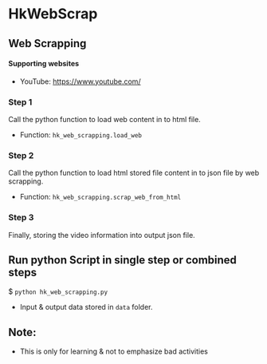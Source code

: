 # HkWebScrap

## Web Scrapping

#### Supporting websites
* YouTube: https://www.youtube.com/


### Step 1
Call the python function to load web content in to html file.

* Function: `hk_web_scrapping.load_web`

### Step 2

Call the python function to load html stored file content in to json file by web scrapping.

* Function: `hk_web_scrapping.scrap_web_from_html`

### Step 3

Finally, storing the video information into output json file.

## Run python Script in single step or combined steps

$ `python hk_web_scrapping.py`

* Input & output data stored in `data` folder.

## Note:

* This is only for learning & not to emphasize bad activities
